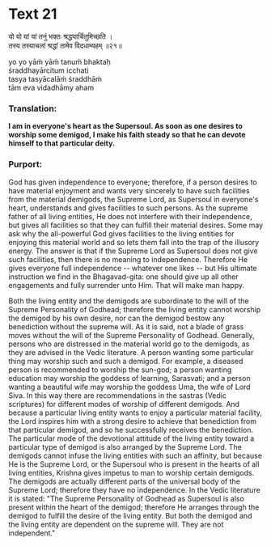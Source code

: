 # Text 21

यो यो यां यां तनुं भक्तः श्रद्धयार्चितुमिच्छति ।  
तस्य तस्याचलां श्रद्धां तामेव विदधाम्यहम् ॥२१॥

yo yo yāḿ yāḿ tanuḿ bhaktaḥ  
śraddhayārcitum icchati  
tasya tasyācalāḿ śraddhāḿ  
tām eva vidadhāmy aham



### Translation:

**I am in everyone's heart as the Supersoul. As soon as one desires to worship some demigod, I make his faith steady so that he can devote himself to that particular deity.**

### Purport:

God has given independence to everyone; therefore, if a person desires to have material enjoyment and wants very sincerely to have such facilities from the material demigods, the Supreme Lord, as Supersoul in everyone's heart, understands and gives facilities to such persons. As the supreme father of all living entities, He does not interfere with their independence, but gives all facilities so that they can fulfill their material desires. Some may ask why the all-powerful God gives facilities to the living entities for enjoying this material world and so lets them fall into the trap of the illusory energy. The answer is that if the Supreme Lord as Supersoul does not give such facilities, then there is no meaning to independence. Therefore He gives everyone full independence -- whatever one likes -- but His ultimate instruction we find in the Bhagavad-gita: one should give up all other engagements and fully surrender unto Him. That will make man happy.

Both the living entity and the demigods are subordinate to the will of the Supreme Personality of Godhead; therefore the living entity cannot worship the demigod by his own desire, nor can the demigod bestow any benediction without the supreme will. As it is said, not a blade of grass moves without the will of the Supreme Personality of Godhead. Generally, persons who are distressed in the material world go to the demigods, as they are advised in the Vedic literature. A person wanting some particular thing may worship such and such a demigod. For example, a diseased person is recommended to worship the sun-god; a person wanting education may worship the goddess of learning, Sarasvati; and a person wanting a beautiful wife may worship the goddess Uma, the wife of Lord Siva. In this way there are recommendations in the sastras (Vedic scriptures) for different modes of worship of different demigods. And because a particular living entity wants to enjoy a particular material facility, the Lord inspires him with a strong desire to achieve that benediction from that particular demigod, and so he successfully receives the benediction. The particular mode of the devotional attitude of the living entity toward a particular type of demigod is also arranged by the Supreme Lord. The demigods cannot infuse the living entities with such an affinity, but because He is the Supreme Lord, or the Supersoul who is present in the hearts of all living entities, Krishna gives impetus to man to worship certain demigods. The demigods are actually different parts of the universal body of the Supreme Lord; therefore they have no independence. In the Vedic literature it is stated: "The Supreme Personality of Godhead as Supersoul is also present within the heart of the demigod; therefore He arranges through the demigod to fulfill the desire of the living entity. But both the demigod and the living entity are dependent on the supreme will. They are not independent."